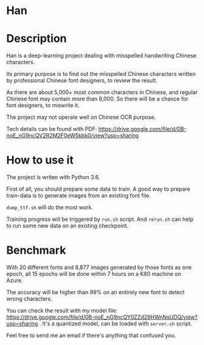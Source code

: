 Han
===

# Description

Han is a deep-learning project dealing with misspelled handwriting Chinese characters.

Its primary purpose is to find out the misspelled Chinese characters written by professional Chinese font designers, to review the result.

As there are about 5,000+ most common characters in Chinese, and regular Chinese font may contain more than 8,000. So there will be a chance for font designers, to miswrite it.

The project may not operate well on Chinese OCR purpose.

Tech details can be found with PDF: https://drive.google.com/file/d/0B-noE_nG9ncQV2R2M2F0eW5kbk0/view?usp=sharing

# How to use it

The project is writen with Python 3.6.

First of all, you should prepare some data to train. A good way to prepare train-data is to generate images from an existing font file.

`dump_ttf.sh` will do the most work.

Training progress will be triggered by `run.sh` script. And `rerun.sh` can help to run some new data on an existing checkpoint.

# Benchmark

With 20 different fonts and 8,877 images generated by those fonts as one epoch, all 15 epochs will be done within 7 hours on a K80 machine on Azure.

The accuracy will be higher than 99% on an entirely new font to detect wrong characters.

You can check the result with my model file: https://drive.google.com/file/d/0B-noE_nG9ncQY0ZZd29HWnNsUDQ/view?usp=sharing . It's a quantized model, can be loaded with `server.sh` script.

Feel free to send me an email if there's anything that confused you.
